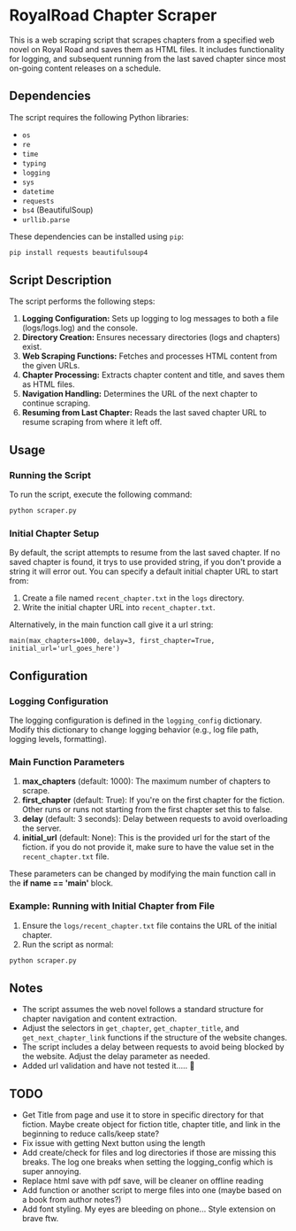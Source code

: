 # RoyalRoad Chapter Scraper

This is a web scraping script that scrapes chapters from a specified web novel on 
Royal Road and saves them as HTML files. It includes functionality for logging, 
and subsequent running from the last saved chapter since most on-going content
releases on a schedule.

## Dependencies

The script requires the following Python libraries:

- `os`
- `re`
- `time`
- `typing`
- `logging`
- `sys`
- `datetime`
- `requests`
- `bs4` (BeautifulSoup)
- `urllib.parse`

These dependencies can be installed using `pip`:

```sh
pip install requests beautifulsoup4
```

## Script Description
The script performs the following steps:

1. **Logging Configuration:** Sets up logging to log 
messages to both a file (logs/logs.log) and the console.
2. **Directory Creation:** Ensures necessary directories (logs and chapters) 
exist.
3. **Web Scraping Functions:** Fetches and processes HTML content from 
the given URLs.
4. **Chapter Processing:** Extracts chapter content and title, 
and saves them as HTML files.
5. **Navigation Handling:** Determines the URL of the next chapter 
to continue scraping.
6. **Resuming from Last Chapter:** Reads the last saved chapter URL to 
resume scraping from where it left off.

## Usage
### Running the Script
To run the script, execute the following command:

```sh
python scraper.py
```
### Initial Chapter Setup
By default, the script attempts to resume from the last saved chapter. 
If no saved chapter is found, it trys to use provided string, if you don't
provide a string it will error out.
You can specify a default initial chapter URL to start from:

1. Create a file named `recent_chapter.txt` in the `logs` directory.
2. Write the initial chapter URL into `recent_chapter.txt`.

Alternatively, in the main function call give it a url string:
```
main(max_chapters=1000, delay=3, first_chapter=True, initial_url='url_goes_here')
```
## Configuration
### Logging Configuration
The logging configuration is defined in the `logging_config` dictionary. 
Modify this dictionary to change logging behavior (e.g., log file path, 
logging levels, formatting).

### Main Function Parameters
1. **max_chapters** (default: 1000): The maximum number of chapters to scrape.
2. **first_chapter** (default: True): If you're on the first chapter for the fiction.
Other runs or runs not starting from the first chapter set this to false.
3. **delay** (default: 3 seconds): Delay between requests to avoid
overloading the server.
4. **initial_url** (default: None): This is the provided url for the start of the fiction.
if you do not provide it, make sure to have the value set in the `recent_chapter.txt` file.

These parameters can be changed by modifying the main function call 
in the **if __name__ == '__main__'** block.

### Example: Running with Initial Chapter from File
1. Ensure the `logs/recent_chapter.txt` file contains the URL of the 
initial chapter.
2. Run the script as normal:
```sh
python scraper.py
```


## Notes
- The script assumes the web novel follows a standard structure for chapter 
navigation and content extraction.
- Adjust the selectors in `get_chapter`, 
`get_chapter_title`, and `get_next_chapter_link` functions 
if the structure of the website changes.
- The script includes a delay between requests to avoid 
being blocked by the website. Adjust the delay parameter as needed.
- Added url validation and have not tested it..... :shrug:

## TODO
- Get Title from page and use it to 
store in specific directory for that fiction.
Maybe create object for fiction title, chapter title, and 
link in the beginning to reduce calls/keep state?
- Fix issue with getting Next button using the length
- Add create/check for files and log directories 
if those are missing this breaks. The log one breaks when setting
the logging_config which is super annoying.
- Replace html save with pdf save, will be cleaner on offline reading
- Add function or another script to merge files into one (maybe based on a book from author notes?)
- Add font styling. My eyes are bleeding on phone... Style extension on brave ftw.
